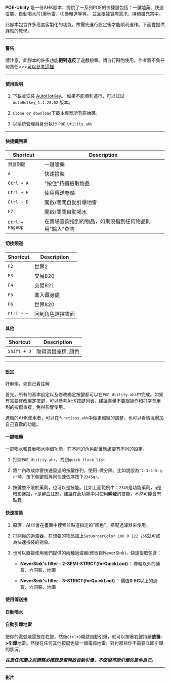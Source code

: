 
**POE-Utility**
是一份AHK腳本，提供了一系列POE的快捷鍵包括：一鍵嗑藥、快速撿裝、自動喝水/引爆地雷、切換頻道等等。
並且根據實際需求，持續擴充當中。

此腳本包含許多高度客製化的功能，故需先進行設定後才能順利運作。下面會提供詳細的教學。

---
#### 警告 ####

請注意，此腳本的許多功能**絕對違反**了遊戲規章。請自行斟酌使用，作者將不負任何責任>>>[可以參考這裡](https://www.ptt.cc/bbs/PathofExile/M.1536799446.A.BB1.html)

---

#### 使用說明 ####

1. 下載並安裝 [AutoHotKey](https://www.autohotkey.com/)。 如果不能順利運行，可以試試 `AutoHotkey_1.1.28.02` 版本。

2. `Clone or download`下載本專案所有原始碼。

3. 以系統管理員身分執行 `POE_Utility.ahk`

---

#### 快捷鍵列表 ####

|Shortcut|Description|
|---    |---    |
| `滑鼠側鍵`      | 一鍵嗑藥 
| `A`      | 快速撿裝
| `Ctrl + A`      | "按住"持續撿取物品
| `Ctrl + F`      | 使用傳送卷軸 
| `Ctrl + D`      | 開啟/關閉自動引爆地雷
| `F7`      | 開啟/關閉自動喝水
| `Ctrl + PageUp`      | 在賣場查詢指到的物品，如果沒指到任何物品則用"輸入"查詢

#### 切換頻道 ####

|Shortcut|Description|
|---    |---    |
| `F2`      | 世界2
| `F3`      | 交易820
| `F4`      | 交易821
| `F5`      | 進入藏身處
| `F6`      | 世界820
| `Ctrl + ~`      | 回到角色選擇畫面

#### 其他 ####

|Shortcut|Description|
|---    |---    |
| `Shift + D`      | 取得滑鼠座標, 顏色

---

#### 設定 ####
好麻煩，先自己看註解

首先，所有的基本設定以及修改綁定按鍵都可以在`POE_Utility.ahk`中完成。如果有需要修改綁定按鍵，可以參考[AHK按鍵列表](https://autohotkey.com/docs/KeyList.htm)，建議盡量不要跟操作和打字會用到的按鍵重複，免得影響使用。

進階的AHK使用者，可以在`functions.ahk`中做更細緻的調整，也可以看情況增加自己喜歡的功能。

#### 一鍵嗑藥 ####

一鍵喝水和自動喝水兩個功能，在不同的角色配置應該要有不同的設定。

1. 打開`POE_Utility.ahk`，找到`quick_flask_list`

2. 將`""`內改成你要快速發送的按鍵序列，使用`-`做分隔。比如說設為`"2-3-4-5-q-r"`時，按下側鍵就等同快速依序按下`2345qr`。

3. 按鍵並不限於藥劑，也可以是技能。比如上面範例中：`2345`是功能藥劑，`q`是暗影迷蹤，`r`是鮮血狂怒。建議在此功能中只使用**瞬發**的技能，不然可能會有點蠢。

#### 快速撿裝 ####

1. 原理：AHK會在畫面中搜索並點選指定的"顏色"，搭配過濾器來使用。

2. 打開你的過濾器，在想要的物品加上`SetBorderColor 100 0 122 255`就可成為快速撿裝的對象。

3. 也可以直接使用我們提供的兩種過濾器(修改自NeverSink)，快速撿取包含：

   + **NeverSink's filter - 2-SEMI-STRICT(forQuickLoot)**： 卷軸以外的通貨、六洞裝、地圖
   
   + **NeverSink's filter - 3-STRICT(forQuickLoot)**： 價值**0.5C**以上的通貨、六洞裝、地圖

#### 使用傳送捲 ####

#### 自動喝水 ####

#### 自動引爆地雷 ####

把你的電弧地雷放在右鍵，然後`Ctrl+D`開啟自動引爆，就可以按著右鍵持續**放置->引爆**地雷。然後在任何其他按鍵也放一個電弧地雷，對付那些你不需要立即引爆的狀況。

***在進任何圖之前請務必確認是否開啟自動引爆，不然很可能引爆的是你自己。***


---

#### 影片 ####

<a href="https://www.youtube.com/watch?v=-sM8SynMM5I" target="_blank"></a>
